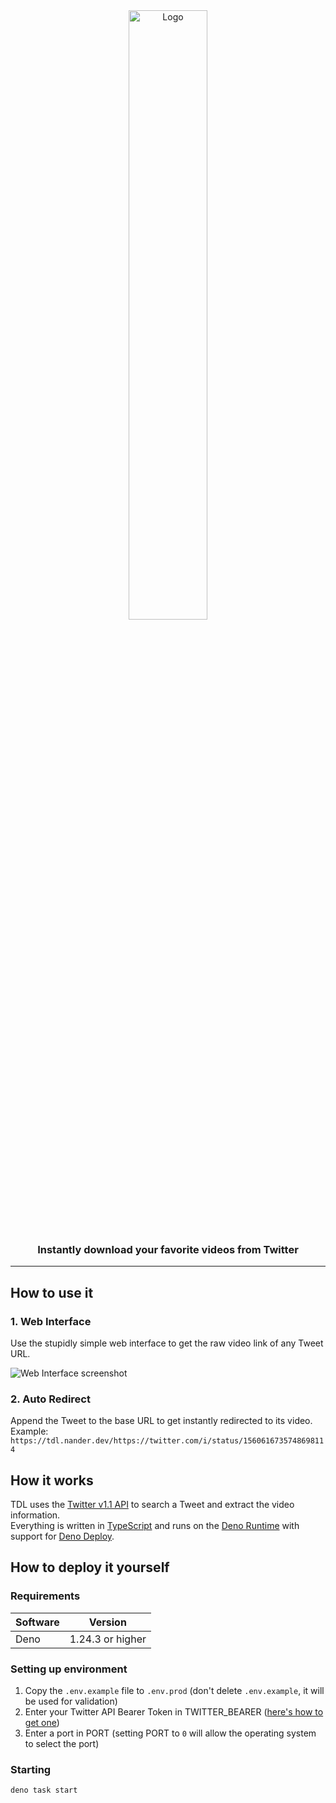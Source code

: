 <div align="center">
    <img width="50%" src="https://user-images.githubusercontent.com/39925779/185620144-eed19800-0b79-40f5-8c0f-c11d80b1e0fb.svg" alt="Logo" />
    <h3>Instantly download your favorite videos from Twitter</h3>
</div>

<hr />

## How to use it

### 1. Web Interface

Use the stupidly simple web interface to get the raw video link of any Tweet URL.

![Web Interface screenshot](https://user-images.githubusercontent.com/39925779/185625338-824d8289-82ec-4047-b791-6542bd806b04.png)

### 2. Auto Redirect

Append the Tweet to the base URL to get instantly redirected to its video.  
Example: `https://tdl.nander.dev/https://twitter.com/i/status/1560616735748698114`

## How it works

TDL uses the [Twitter v1.1 API](https://developer.twitter.com/en/docs/twitter-api/v1) to search a Tweet and extract the video information.  
Everything is written in [TypeScript](https://www.typescriptlang.org/) and runs on the [Deno Runtime](https://deno.land) with support for [Deno Deploy](https://deno.com/deploy).

## How to deploy it yourself

### Requirements

| Software | Version          |
| -------- | ---------------- |
| Deno     | 1.24.3 or higher |

### Setting up environment

1. Copy the `.env.example` file to `.env.prod` (don't delete `.env.example`, it will be used for validation)
2. Enter your Twitter API Bearer Token in TWITTER_BEARER ([here's how to get one](https://developer.twitter.com/en/docs/twitter-api/getting-started/getting-access-to-the-twitter-api))
3. Enter a port in PORT (setting PORT to `0` will allow the operating system to select the port)

### Starting

```sh
deno task start
```
